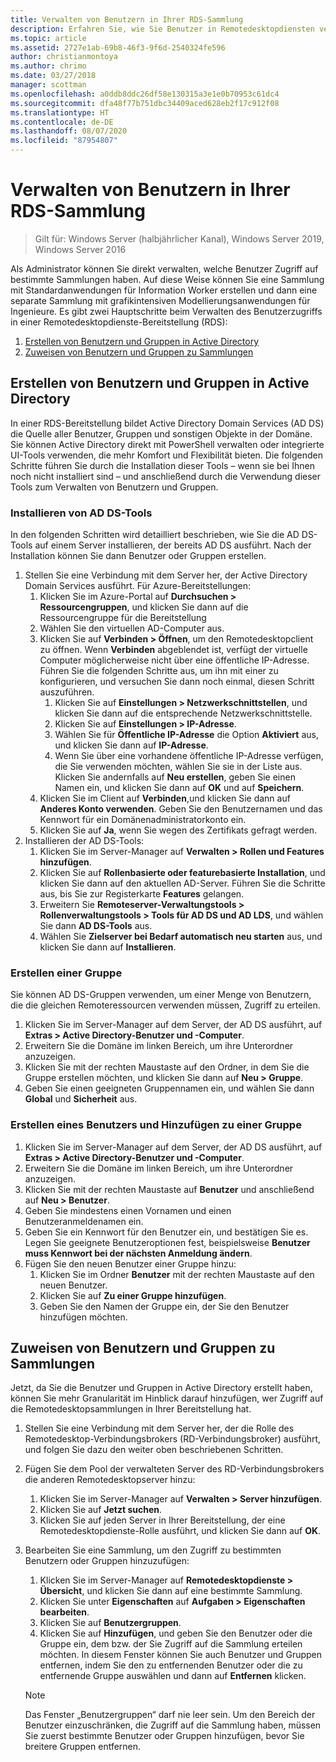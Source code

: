 ```yaml
---
title: Verwalten von Benutzern in Ihrer RDS-Sammlung
description: Erfahren Sie, wie Sie Benutzer in Remotedesktopdiensten verwalten.
ms.topic: article
ms.assetid: 2727e1ab-69b8-46f3-9f6d-2540324fe596
author: christianmontoya
ms.author: chrimo
ms.date: 03/27/2018
manager: scottman
ms.openlocfilehash: a0ddb8ddc26df58e130315a3e1e0b70953c61dc4
ms.sourcegitcommit: dfa48f77b751dbc34409aced628eb2f17c912f08
ms.translationtype: HT
ms.contentlocale: de-DE
ms.lasthandoff: 08/07/2020
ms.locfileid: "87954807"
---
```

# <a name="manage-users-in-your-rds-collection"></a>Verwalten von Benutzern in Ihrer RDS-Sammlung

>Gilt für: Windows Server (halbjährlicher Kanal), Windows Server 2019, Windows Server 2016

Als Administrator können Sie direkt verwalten, welche Benutzer Zugriff auf bestimmte Sammlungen haben. Auf diese Weise können Sie eine Sammlung mit Standardanwendungen für Information Worker erstellen und dann eine separate Sammlung mit grafikintensiven Modellierungsanwendungen für Ingenieure. Es gibt zwei Hauptschritte beim Verwalten des Benutzerzugriffs in einer Remotedesktopdienste-Bereitstellung (RDS):

1.    [Erstellen von Benutzern und Gruppen in Active Directory](#create-your-users-and-groups-in-active-directory)
2.    [Zuweisen von Benutzern und Gruppen zu Sammlungen](#assign-users-and-groups-to-collections)


## <a name="create-your-users-and-groups-in-active-directory"></a>Erstellen von Benutzern und Gruppen in Active Directory

In einer RDS-Bereitstellung bildet Active Directory Domain Services (AD DS) die Quelle aller Benutzer, Gruppen und sonstigen Objekte in der Domäne. Sie können Active Directory direkt mit PowerShell verwalten oder integrierte UI-Tools verwenden, die mehr Komfort und Flexibilität bieten. Die folgenden Schritte führen Sie durch die Installation dieser Tools – wenn sie bei Ihnen noch nicht installiert sind – und anschließend durch die Verwendung dieser Tools zum Verwalten von Benutzern und Gruppen.

### <a name="install-ad-ds-tools"></a>Installieren von AD DS-Tools

In den folgenden Schritten wird detailliert beschrieben, wie Sie die AD DS-Tools auf einem Server installieren, der bereits AD DS ausführt. Nach der Installation können Sie dann Benutzer oder Gruppen erstellen.

1. Stellen Sie eine Verbindung mit dem Server her, der Active Directory Domain Services ausführt. Für Azure-Bereitstellungen:
   1. Klicken Sie im Azure-Portal auf **Durchsuchen > Ressourcengruppen**, und klicken Sie dann auf die Ressourcengruppe für die Bereitstellung
   2. Wählen Sie den virtuellen AD-Computer aus.
   3. Klicken Sie auf **Verbinden > Öffnen**, um den Remotedesktopclient zu öffnen. Wenn **Verbinden** abgeblendet ist, verfügt der virtuelle Computer möglicherweise nicht über eine öffentliche IP-Adresse. Führen Sie die folgenden Schritte aus, um ihn mit einer zu konfigurieren, und versuchen Sie dann noch einmal, diesen Schritt auszuführen.
      1. Klicken Sie auf **Einstellungen > Netzwerkschnittstellen**, und klicken Sie dann auf die entsprechende Netzwerkschnittstelle.
      2. Klicken Sie auf **Einstellungen > IP-Adresse**.
      3. Wählen Sie für **Öffentliche IP-Adresse** die Option **Aktiviert** aus, und klicken Sie dann auf **IP-Adresse**.
      4. Wenn Sie über eine vorhandene öffentliche IP-Adresse verfügen, die Sie verwenden möchten, wählen Sie sie in der Liste aus. Klicken Sie andernfalls auf **Neu erstellen**, geben Sie einen Namen ein, und klicken Sie dann auf **OK** und auf **Speichern**.
   4. Klicken Sie im Client auf **Verbinden**,und klicken Sie dann auf **Anderes Konto verwenden**. Geben Sie den Benutzernamen und das Kennwort für ein Domänenadministratorkonto ein.
   5. Klicken Sie auf **Ja**, wenn Sie wegen des Zertifikats gefragt werden.
2. Installieren der AD DS-Tools:
   1. Klicken Sie im Server-Manager auf **Verwalten > Rollen und Features hinzufügen**.
   2. Klicken Sie auf **Rollenbasierte oder featurebasierte Installation**, und klicken Sie dann auf den aktuellen AD-Server. Führen Sie die Schritte aus, bis Sie zur Registerkarte **Features** gelangen.
   3. Erweitern Sie **Remoteserver-Verwaltungstools > Rollenverwaltungstools > Tools für AD DS und AD LDS**, und wählen Sie dann **AD DS-Tools** aus.
   4. Wählen Sie **Zielserver bei Bedarf automatisch neu starten** aus, und klicken Sie dann auf **Installieren**.

### <a name="create-a-group"></a>Erstellen einer Gruppe

Sie können AD DS-Gruppen verwenden, um einer Menge von Benutzern, die die gleichen Remoteressourcen verwenden müssen, Zugriff zu erteilen.

1. Klicken Sie im Server-Manager auf dem Server, der AD DS ausführt, auf **Extras > Active Directory-Benutzer und -Computer**.
2. Erweitern Sie die Domäne im linken Bereich, um ihre Unterordner anzuzeigen.
3. Klicken Sie mit der rechten Maustaste auf den Ordner, in dem Sie die Gruppe erstellen möchten, und klicken Sie dann auf **Neu > Gruppe**.
4. Geben Sie einen geeigneten Gruppennamen ein, und wählen Sie dann **Global** und **Sicherheit** aus.

### <a name="create-a-user-and-add-to-a-group"></a>Erstellen eines Benutzers und Hinzufügen zu einer Gruppe
1. Klicken Sie im Server-Manager auf dem Server, der AD DS ausführt, auf **Extras > Active Directory-Benutzer und -Computer**.
2. Erweitern Sie die Domäne im linken Bereich, um ihre Unterordner anzuzeigen.
3. Klicken Sie mit der rechten Maustaste auf **Benutzer** und anschließend auf **Neu > Benutzer**.
4. Geben Sie mindestens einen Vornamen und einen Benutzeranmeldenamen ein.
5. Geben Sie ein Kennwort für den Benutzer ein, und bestätigen Sie es. Legen Sie geeignete Benutzeroptionen fest, beispielsweise **Benutzer muss Kennwort bei der nächsten Anmeldung ändern**.
6. Fügen Sie den neuen Benutzer einer Gruppe hinzu:
   1. Klicken Sie im Ordner **Benutzer** mit der rechten Maustaste auf den neuen Benutzer.
   2. Klicken Sie auf **Zu einer Gruppe hinzufügen**.
   3. Geben Sie den Namen der Gruppe ein, der Sie den Benutzer hinzufügen möchten.

## <a name="assign-users-and-groups-to-collections"></a>Zuweisen von Benutzern und Gruppen zu Sammlungen
Jetzt, da Sie die Benutzer und Gruppen in Active Directory erstellt haben, können Sie mehr Granularität im Hinblick darauf hinzufügen, wer Zugriff auf die Remotedesktopsammlungen in Ihrer Bereitstellung hat.

1. Stellen Sie eine Verbindung mit dem Server her, der die Rolle des Remotedesktop-Verbindungsbrokers (RD-Verbindungsbroker) ausführt, und folgen Sie dazu den weiter oben beschriebenen Schritten.
2. Fügen Sie dem Pool der verwalteten Server des RD-Verbindungsbrokers die anderen Remotedesktopserver hinzu:
   1. Klicken Sie im Server-Manager auf **Verwalten > Server hinzufügen**.
   2. Klicken Sie auf **Jetzt suchen**.
   3. Klicken Sie auf jeden Server in Ihrer Bereitstellung, der eine Remotedesktopdienste-Rolle ausführt, und klicken Sie dann auf **OK**.
3. Bearbeiten Sie eine Sammlung, um den Zugriff zu bestimmten Benutzern oder Gruppen hinzuzufügen:
   1. Klicken Sie im Server-Manager auf **Remotedesktopdienste > Übersicht**, und klicken Sie dann auf eine bestimmte Sammlung.
   2. Klicken Sie unter **Eigenschaften** auf **Aufgaben > Eigenschaften bearbeiten**.
   3. Klicken Sie auf **Benutzergruppen**.
   4. Klicken Sie auf **Hinzufügen**, und geben Sie den Benutzer oder die Gruppe ein, dem bzw. der Sie Zugriff auf die Sammlung erteilen möchten. In diesem Fenster können Sie auch Benutzer und Gruppen entfernen, indem Sie den zu entfernenden Benutzer oder die zu entfernende Gruppe auswählen und dann auf **Entfernen** klicken.

   >[!NOTE]
   > Das Fenster „Benutzergruppen“ darf nie leer sein. Um den Bereich der Benutzer einzuschränken, die Zugriff auf die Sammlung haben, müssen Sie zuerst bestimmte Benutzer oder Gruppen hinzufügen, bevor Sie breitere Gruppen entfernen.
